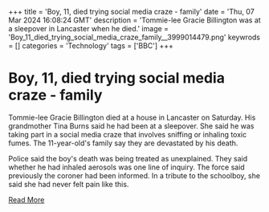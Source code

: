+++
title = 'Boy, 11, died trying social media craze - family'
date = 'Thu, 07 Mar 2024 16:08:24 GMT'
description = 'Tommie-lee Gracie Billington was at a sleepover in Lancaster when he died.'
image = 'Boy_11_died_trying_social_media_craze_family__3999014479.png'
keywrods =  []
categories = 'Technology'
tags = ['BBC']
+++

# Boy, 11, died trying social media craze - family

Tommie-lee Gracie Billington died at a house in Lancaster on Saturday.
His grandmother Tina Burns said he had been at a sleepover.
She said he was taking part in a social media craze that involves sniffing or inhaling toxic fumes.
The 11-year-old's family say they are devastated by his death.

Police said the boy's death was being treated as unexplained.
They said whether he had inhaled aerosols was one line of inquiry.
The force said previously the coroner had been informed.
In a tribute to the schoolboy, she said she had never felt pain like this.


[Read More](https://www.bbc.co.uk/news/uk-england-lancashire-68500510)
